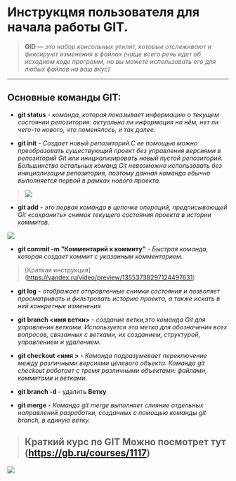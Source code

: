 # Инструкцмя пользователя для начала работы **GIT**.

>**GID** — *это набор консольных утилит, которые отслеживают и фиксируют изменения в файлах (чаще всего речь идет об исходном коде программ, но вы можете использовать его для любых файлов на ваш вкус)*
***

## Основные команды **GIT**:

+ **git status** - *команда, которая показывает информацию о текущем состоянии репозитория: актуальна ли информация на нём, нет ли чего-то нового, что поменялось, и так далее.*

+ **git init** - *Создает новый репазиторий.С ее помощью можно преобразовать существующий проект без управления версиями в репозиторий Git или инициализировать новый пустой репозиторий. Большинство остальных команд Git невозможно использовать без инициализации репозитория, поэтому данная команда обычно выполняется первой в рамках нового проекта.* 

>![](https://vertex-academy.com/tutorials/wp-content/uploads/2018/12/abc.png)


+ **git add** - *это первая команда в цепочке операций, предписывающей Git «сохранить» снимок текущего состояния проекта в истории коммитов.*

![](https://www.w3docs.com/uploads/media/default/0001/03/ad19114d2f18ae7f7e8b99a5110d1a2f339282c6.png)

+ **git commit -m "Комментарий к коммиту"** - *Быстрая команда, которая создает коммит с указанным комментарием.* 

>[Краткая инструкция] (https://yandex.ru/video/preview/13553738297124497631)


+ **git log** - *отображает отправленные снимки состояния и позволяет просматривать и фильтровать историю проекта, а также искать в ней конкретные изменения*

+ **git branch <имя ветки>** - *создание ветки,это команда Git для управления ветками. Используется эта метка для обозначения всех вопросов, связанных с ветками, их созданием, структурой, управлением и удалением.* 

+ **git checkout <имя >** - *Команда подразумевает переключение между различными версиями целевого объекта. Команда git checkout работает с тремя различными объектами: файлами, коммитами и ветками.*

+ **git branch -d <branchname>** - удалить **Ветку**

+ **git merge** - *Команда git merge выполняет слияние отдельных направлений разработки, созданных с помощью команды git branch, в единую ветку.*

>## Краткий курс по GIT Можно посмотрет тут (https://gb.ru/courses/1117)

![](http://kartinkof.club/uploads/posts/2022-04/1649845973_50-kartinkof-club-p-rzhachnie-kartinki-konets-50.jpg)



